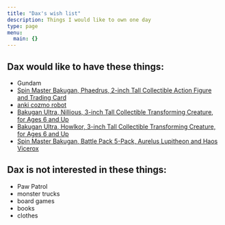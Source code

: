 ```yaml
---
title: "Dax's wish list"
description: Things I would like to own one day
type: page
menu:
  main: {}
---
```


## Dax would like to have these things:
* Gundam
* [Spin Master Bakugan, Phaedrus, 2-inch Tall Collectible Action Figure and Trading Card](https://www.toysrus.ca/en/Bakugan%2C-Phaedrus%2C-2-inch-Tall-Collectible-Action-Figure-and-Trading-Card/84F1D96F.html)
* [anki cozmo robot](https://www.chapters.indigo.ca/en-ca/electronics/anki-cozmo-robot/810559020622-item.html)
* [Bakugan Ultra, Nillious, 3-inch Tall Collectible Transforming Creature, for Ages 6 and Up](https://www.amazon.ca/Bakugan-Nillious-Collectible-Transforming-Creature/dp/B07GTDS9SL/ref=pd_rhf_se_p_img_1?_encoding=UTF8&psc=1&refRID=0HDEJ3Q0WVRH0DJV0844)
* [Bakugan Ultra, Howlkor, 3-inch Tall Collectible Transforming Creature, for Ages 6 and Up ](https://www.amazon.ca/Bakugan-Nillious-Collectible-Transforming-Creature/dp/B07GTGXNYZ/ref=pd_rhf_se_p_img_1?_encoding=UTF8&refRID=H9X7NDD8CF34N71N6105&th=1)
* [Spin Master Bakugan, Battle Pack 5-Pack, Aurelus Lupitheon and Haos Vicerox](https://www.toysrus.ca/en/Bakugan%2C-Battle-Pack-5-Pack%2C-Aurelus-Lupitheon-and-Haos-Vicerox/2FA2C73A.html)

## Dax is not interested in these things:

* Paw Patrol
* monster trucks
* board games
* books
* clothes
